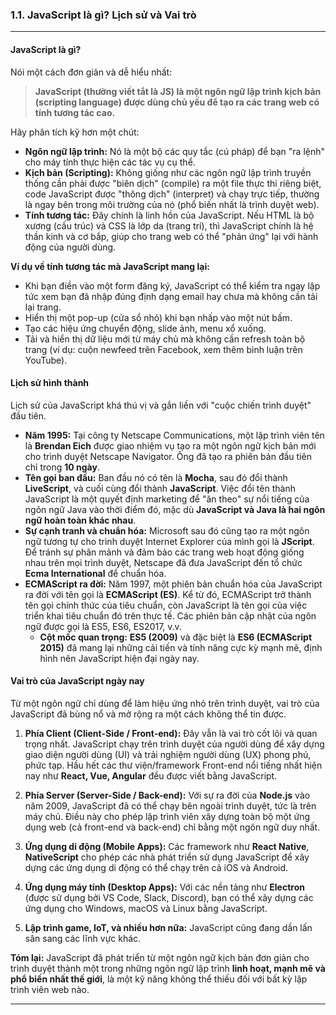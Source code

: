 ### **1.1. JavaScript là gì? Lịch sử và Vai trò**

---

#### **JavaScript là gì?**

Nói một cách đơn giản và dễ hiểu nhất:

> **JavaScript (thường viết tắt là JS) là một ngôn ngữ lập trình kịch bản (scripting language) được dùng chủ yếu để tạo ra các trang web có tính tương tác cao.**

Hãy phân tích kỹ hơn một chút:

- **Ngôn ngữ lập trình:** Nó là một bộ các quy tắc (cú pháp) để bạn "ra lệnh" cho máy tính thực hiện các tác vụ cụ thể.
- **Kịch bản (Scripting):** Không giống như các ngôn ngữ lập trình truyền thống cần phải được "biên dịch" (compile) ra một file thực thi riêng biệt, code JavaScript được "thông dịch" (interpret) và chạy trực tiếp, thường là ngay bên trong môi trường của nó (phổ biến nhất là trình duyệt web).
- **Tính tương tác:** Đây chính là linh hồn của JavaScript. Nếu HTML là bộ xương (cấu trúc) và CSS là lớp da (trang trí), thì JavaScript chính là hệ thần kinh và cơ bắp, giúp cho trang web có thể "phản ứng" lại với hành động của người dùng.

**Ví dụ về tính tương tác mà JavaScript mang lại:**

- Khi bạn điền vào một form đăng ký, JavaScript có thể kiểm tra ngay lập tức xem bạn đã nhập đúng định dạng email hay chưa mà không cần tải lại trang.
- Hiển thị một pop-up (cửa sổ nhỏ) khi bạn nhấp vào một nút bấm.
- Tạo các hiệu ứng chuyển động, slide ảnh, menu xổ xuống.
- Tải và hiển thị dữ liệu mới từ máy chủ mà không cần refresh toàn bộ trang (ví dụ: cuộn newfeed trên Facebook, xem thêm bình luận trên YouTube).

#### **Lịch sử hình thành**

Lịch sử của JavaScript khá thú vị và gắn liền với "cuộc chiến trình duyệt" đầu tiên.

- **Năm 1995:** Tại công ty Netscape Communications, một lập trình viên tên là **Brendan Eich** được giao nhiệm vụ tạo ra một ngôn ngữ kịch bản mới cho trình duyệt Netscape Navigator. Ông đã tạo ra phiên bản đầu tiên chỉ trong **10 ngày**.
- **Tên gọi ban đầu:** Ban đầu nó có tên là **Mocha**, sau đó đổi thành **LiveScript**, và cuối cùng đổi thành **JavaScript**. Việc đổi tên thành JavaScript là một quyết định marketing để "ăn theo" sự nổi tiếng của ngôn ngữ Java vào thời điểm đó, mặc dù **JavaScript và Java là hai ngôn ngữ hoàn toàn khác nhau**.
- **Sự cạnh tranh và chuẩn hóa:** Microsoft sau đó cũng tạo ra một ngôn ngữ tương tự cho trình duyệt Internet Explorer của mình gọi là **JScript**. Để tránh sự phân mảnh và đảm bảo các trang web hoạt động giống nhau trên mọi trình duyệt, Netscape đã đưa JavaScript đến tổ chức **Ecma International** để chuẩn hóa.
- **ECMAScript ra đời:** Năm 1997, một phiên bản chuẩn hóa của JavaScript ra đời với tên gọi là **ECMAScript (ES)**. Kể từ đó, ECMAScript trở thành tên gọi chính thức của tiêu chuẩn, còn JavaScript là tên gọi của việc triển khai tiêu chuẩn đó trên thực tế. Các phiên bản cập nhật của ngôn ngữ được gọi là ES5, ES6, ES2017, v.v.
  - **Cột mốc quan trọng:** **ES5 (2009)** và đặc biệt là **ES6 (ECMAScript 2015)** đã mang lại những cải tiến và tính năng cực kỳ mạnh mẽ, định hình nên JavaScript hiện đại ngày nay.

#### **Vai trò của JavaScript ngày nay**

Từ một ngôn ngữ chỉ dùng để làm hiệu ứng nhỏ trên trình duyệt, vai trò của JavaScript đã bùng nổ và mở rộng ra một cách không thể tin được.

1.  **Phía Client (Client-Side / Front-end):** Đây vẫn là vai trò cốt lõi và quan trọng nhất. JavaScript chạy trên trình duyệt của người dùng để xây dựng giao diện người dùng (UI) và trải nghiệm người dùng (UX) phong phú, phức tạp. Hầu hết các thư viện/framework Front-end nổi tiếng nhất hiện nay như **React, Vue, Angular** đều được viết bằng JavaScript.

2.  **Phía Server (Server-Side / Back-end):** Với sự ra đời của **Node.js** vào năm 2009, JavaScript đã có thể chạy bên ngoài trình duyệt, tức là trên máy chủ. Điều này cho phép lập trình viên xây dựng toàn bộ một ứng dụng web (cả front-end và back-end) chỉ bằng một ngôn ngữ duy nhất.

3.  **Ứng dụng di động (Mobile Apps):** Các framework như **React Native**, **NativeScript** cho phép các nhà phát triển sử dụng JavaScript để xây dựng các ứng dụng di động có thể chạy trên cả iOS và Android.

4.  **Ứng dụng máy tính (Desktop Apps):** Với các nền tảng như **Electron** (được sử dụng bởi VS Code, Slack, Discord), bạn có thể xây dựng các ứng dụng cho Windows, macOS và Linux bằng JavaScript.

5.  **Lập trình game, IoT, và nhiều hơn nữa:** JavaScript cũng đang dần lấn sân sang các lĩnh vực khác.

**Tóm lại:** JavaScript đã phát triển từ một ngôn ngữ kịch bản đơn giản cho trình duyệt thành một trong những ngôn ngữ lập trình **linh hoạt, mạnh mẽ và phổ biến nhất thế giới**, là một kỹ năng không thể thiếu đối với bất kỳ lập trình viên web nào.

---
